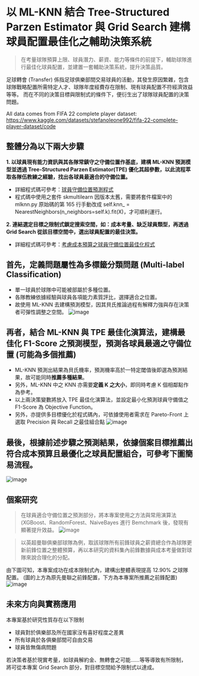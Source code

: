 # 以 ML-KNN 結合 Tree-Structured Parzen Estimator 與 Grid Search 建構球員配置最佳化之輔助決策系統
>在考量球隊預算上限、球員潛力、薪資、能力等條件的前提下，輔助球隊進行最佳化球員配置，並建置一套輔助決策系統，提升決策品質。

足球轉會 (Transfer) 係指足球俱樂部間交易球員的活動，其發生原因繁雜，包含球隊戰略配置所需特定人才、球隊年度經費存在限制、現有球員配置不符經濟效益等等。
而在不同的決策目標與限制式的條件下，便衍生出了球隊球員配置的決策問題。

All data comes from FIFA 22 complete player dataset:  
https://www.kaggle.com/datasets/stefanoleone992/fifa-22-complete-player-dataset/code

## 整體分為以下兩大步驟
**1. 以球員現有能力資訊與其各隊常鎮守之守備位置作基底，建構 ML-KNN 預測模型並透過 Tree-Structured Parzen Estimator(TPE) 優化其超參數，以此流程萃取各隊伍教練之經驗，找出各球員最適合的守備位置。**
- 詳細程式碼可參考：[球員守備位置預測程式](https://github.com/Kev107034011/fifa-player-position-recommendation/blob/main/Bayesian_Recommendation_PlayerPosition.ipynb)
- 程式碼中使用之套件 skmultilearn 因版本太舊，需要將套件檔案中的 mlknn.py 原始碼的第 165 行手動改成 
self.knn_ = NearestNeighbors(n_neighbors=self.k).fit(X)，才可順利運行。

**2. 連結選定目標之限制式鎖定搜索空間，如：成本考量、缺乏球員類型，再透過 Grid Search 從該目標空間中，選出球員配置的最佳決策。**
- 詳細程式碼可參考：[考慮成本預算之球員守備位置最佳化程式](https://github.com/Kev107034011/fifa-player-position-recommendation/blob/main/Player_Suggestion.ipynb)

## 首先，定義問題屬性為多標籤分類問題 (Multi-label Classification)
- 單一球員於球隊中可能被部屬於多種位置。
- 各隊教練依據經驗與球員各項能力素質評比，選擇適合之位置。
- 故使用 ML-KNN 去建構預測模型，因其貝氏推論過程有解釋力強與存在決策者可彈性調整之空間。
![image](https://user-images.githubusercontent.com/77613396/212628477-426fb147-df18-4d12-b714-bd0d3a061931.png)

## 再者，結合 ML-KNN 與 TPE 最佳化演算法，建構最佳化 F1-Score 之預測模型，預測各球員最適之守備位置 (可能為多個推薦)
- ML-KNN 預測出結果為貝氏機率，預測機率高於一特定閾值後即選為預測結果，故可能同時**推薦多種結果**。
- 另外，ML-KNN 中之 KNN 亦需要**定義 K 之大小**，即同時考慮 K 個相鄰點作為參考。
- 以上兩決策變數將放入 TPE 最佳化演算法，並設定最小化預測球員守備值之 F1-Score 為 Objective Function。
- 另外，亦提供多目標優化於程式碼內，可依據使用者需求在 Pareto-Front 上選取 Precision 與 Recall 之最佳組合點
![image](https://user-images.githubusercontent.com/77613396/212934612-8ac02ce2-c47f-4ff7-964b-dbf2c07b9e9e.png)

## 最後，根據前述步驟之預測結果，依據個案目標推薦出符合成本預算且最優化之球員配置組合，可參考下圖簡易流程。
![image](https://user-images.githubusercontent.com/77613396/212627811-831ea002-e2df-41a5-9852-f74afce1d7ad.png)

## 個案研究
>在球員適合守備位置之預測部分，將本專案使用之方法與常用演算法(XGBoost、RandomForest、NaiveBayes 進行 Bemchmark 後，發現有顯著提升效益。
![image](https://user-images.githubusercontent.com/77613396/212937876-af263df3-4d5a-420f-8e5f-05f815a59a64.png)

>以英超曼聯俱樂部球隊為例，取該球隊所有前鋒球員之薪資總合作為球隊更新前鋒位置之整體預算，再以本研究的資料集內前鋒數據與成本考量做對球隊來說合理化的分配。

由下圖可知，本專案成功在成本限制式內，建構出整體表現提高 12.90% 之球隊配置。
(圖的上方為原先曼聯之前鋒配置，下方為本專案所推薦之前鋒配置)
![image](https://user-images.githubusercontent.com/77613396/212628965-04e44c2d-9b81-4cc5-a732-7cb82fd4722f.png)

## 未來方向與實務應用
本專案基於研究性質存在以下限制
- 球員對於俱樂部及所在國家沒有喜好程度之差異
- 所有球員於各俱樂部間可自由交易
- 球員皆無傷病問題

若決策者基於現實考量，如球員解約金、無轉會之可能......等等導致有所限制，
將可從本專案 Grid Search 部分，對目標空間給予限制式以達成。




